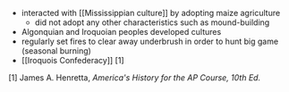- interacted with [[Mississippian culture]] by adopting maize agriculture
	- did not adopt any other characteristics such as mound-building
- Algonquian and Iroquoian peoples developed cultures
- regularly set fires to clear away underbrush in order to hunt big game (seasonal burning)
- [[Iroquois Confederacy]] [1]

[1] James A. Henretta, *America's History for the AP Course, 10th Ed.*